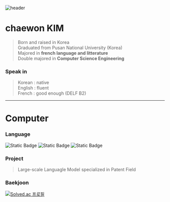 ![header](https://capsule-render.vercel.app/api?type=waving&color=0:c5c8fa,100:9095ee&text=Peindre%20La%20Colline&fontColor=4d518e)


# chaewon KIM
> Born and raised in Korea   
> Graduated from Pusan National University (Korea)   
> Majored in **french language and litterature**   
> Double majored in **Computer Science Engineering**   

### Speak in
> Korean : native   
> English : fluent   
> French : good enough (DELF B2)   

* * *
 # Computer
### Language
![Static Badge](https://img.shields.io/badge/C++-badge?logo=C%2B%2B&labelColor=00599C&color=00599C)
![Static Badge](https://img.shields.io/badge/Python-badge?logo=Python&logoColor=white&labelColor=3776AB&color=3776AB)
![Static Badge](https://img.shields.io/badge/C-badge?logo=C&logoColor=white&labelColor=A8B9CC&color=A8B9CC)

### Project
> Large-scale Languagle Model specialized in Patent Field   

### Baekjoon
[![Solved.ac
프로필](http://mazassumnida.wtf/api/generate_badge?boj=bbubbune)](https://solved.ac/bbubbune)
